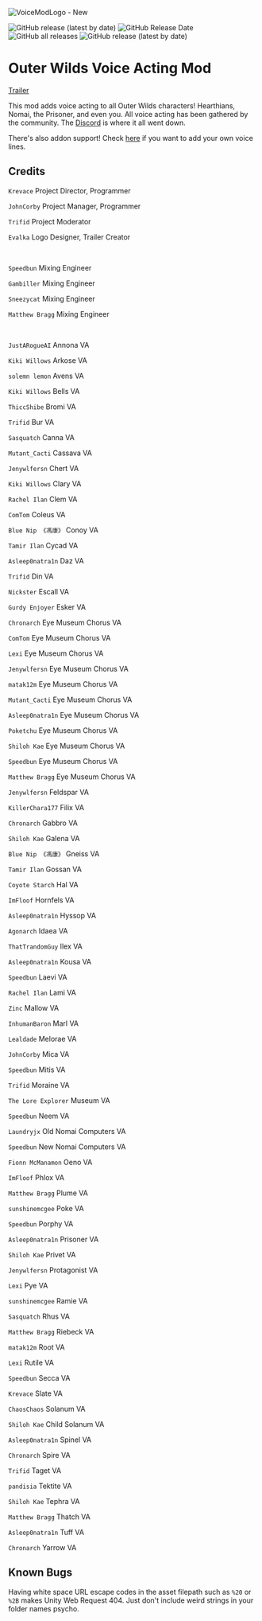 ![VoiceModLogo - New](https://github.com/Krevace/ow-voice-mod/assets/55517452/82095f78-1816-411a-bc54-450ef5fb3e16)


![GitHub release (latest by date)](https://img.shields.io/github/v/release/Krevace/ow-voice-mod?style=for-the-badge&color=02a68c)
![GitHub Release Date](https://img.shields.io/github/release-date/Krevace/ow-voice-mod?label=last%20release&style=for-the-badge&color=02a68c)
![GitHub all releases](https://img.shields.io/github/downloads/Krevace/ow-voice-mod/total?style=for-the-badge&color=fd7d34)
![GitHub release (latest by date)](https://img.shields.io/github/downloads/Krevace/ow-voice-mod/latest/total?style=for-the-badge&color=fd7d34)

# Outer Wilds Voice Acting Mod

[Trailer](https://youtu.be/9Uu1JXCMo8Y)

This mod adds voice acting to all Outer Wilds characters! Hearthians, Nomai, the Prisoner, and even you. All voice acting has been gathered by the community. The [Discord](https://discord.gg/daHHqkKChm) is where it all went down. 

There's also addon support! Check [here](https://github.com/Krevace/ow-voice-mod-template) if you want to add your own voice lines. 

## Credits

`Krevace` Project Director, Programmer

`JohnCorby` Project Manager, Programmer

`Trifid` Project Moderator

`Evalka` Logo Designer, Trailer Creator

<br/>

`Speedbun` Mixing Engineer

`Gambiller` Mixing Engineer

`Sneezycat` Mixing Engineer

`Matthew Bragg` Mixing Engineer

<br/>

`JustARogueAI` Annona VA

`Kiki Willows` Arkose VA

`solemn lemon` Avens VA

`Kiki Willows` Bells VA

`ThiccShibe` Bromi VA

`Trifid` Bur VA

`Sasquatch` Canna VA

`Mutant_Cacti` Cassava VA

`Jenywlfersn` Chert VA

`Kiki Willows` Clary VA

`Rachel Ilan` Clem VA

`ComTom` Coleus VA

`Blue Nip 《馮康》` Conoy VA

`Tamir Ilan` Cycad VA

`Asleep0natra1n` Daz VA

`Trifid` Din VA

`Nickster` Escall VA

`Gurdy Enjoyer` Esker VA

`Chronarch` Eye Museum Chorus VA

`ComTom` Eye Museum Chorus VA

`Lexi` Eye Museum Chorus VA

`Jenywlfersn` Eye Museum Chorus VA

`matak12m` Eye Museum Chorus VA

`Mutant_Cacti` Eye Museum Chorus VA

`Asleep0natra1n` Eye Museum Chorus VA

`Poketchu` Eye Museum Chorus VA

`Shiloh Kae` Eye Museum Chorus VA

`Speedbun` Eye Museum Chorus VA

`Matthew Bragg` Eye Museum Chorus VA

`Jenywlfersn` Feldspar VA

`KillerChara177` Filix VA

`Chronarch` Gabbro VA

`Shiloh Kae` Galena VA

`Blue Nip 《馮康》` Gneiss VA

`Tamir Ilan` Gossan VA

`Coyote Starch` Hal VA

`ImFloof` Hornfels VA

`Asleep0natra1n` Hyssop VA

`Agonarch` Idaea VA

`ThatTrandomGuy` Ilex VA

`Asleep0natra1n` Kousa VA

`Speedbun` Laevi VA

`Rachel Ilan` Lami VA

`Zinc` Mallow VA

`InhumanBaron` Marl VA

`Lealdade` Melorae VA

`JohnCorby` Mica VA

`Speedbun` Mitis VA

`Trifid` Moraine VA

`The Lore Explorer` Museum VA

`Speedbun` Neem VA

`Laundryjx` Old Nomai Computers VA

`Speedbun` New Nomai Computers VA

`Fionn McManamon` Oeno VA

`ImFloof` Phlox VA

`Matthew Bragg` Plume VA

`sunshinemcgee` Poke VA

`Speedbun` Porphy VA

`Asleep0natra1n` Prisoner VA

`Shiloh Kae` Privet VA

`Jenywlfersn` Protagonist VA

`Lexi` Pye VA

`sunshinemcgee` Ramie VA

`Sasquatch` Rhus VA

`Matthew Bragg` Riebeck VA

`matak12m` Root VA

`Lexi` Rutile VA

`Speedbun` Secca VA

`Krevace` Slate VA

`ChaosChaos` Solanum VA

`Shiloh Kae` Child Solanum VA

`Asleep0natra1n` Spinel VA

`Chronarch` Spire VA

`Trifid` Taget VA

`pandisia` Tektite VA

`Shiloh Kae` Tephra VA

`Matthew Bragg` Thatch VA

`Asleep0natra1n` Tuff VA

`Chronarch` Yarrow VA

## Known Bugs

Having white space URL escape codes in the asset filepath such as `%20` or `%2B` makes Unity Web Request 404. Just don't include weird strings in your folder names psycho.
